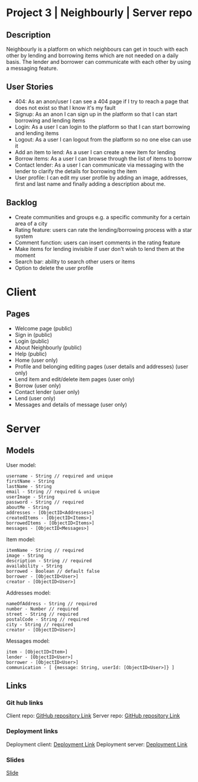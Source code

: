 # Project 3 | Neighbourly | Server repo

## Description

Neighbourly is a platform on which neighbours can get in touch with each other by lending and borrowing items which are not needed on a daily basis. The lender and borrower can communicate with each other by using a messaging feature. 

## User Stories

- 404: As an anon/user I can see a 404 page if I try to reach a page that does not exist so that I know it's my fault
- Signup: As an anon I can sign up in the platform so that I can start borrowing and lending items
- Login: As a user I can login to the platform so that I can start borrowing and lending items
- Logout: As a user I can logout from the platform so no one else can use it
- Add an item to lend: As a user I can create a new item for lending
- Borrow items: As a user I can browse through the list of items to borrow
- Contact lender: As a user I can communicate via messaging with the lender to clarify the details for borrowing the item
- User profile: I can edit my user profile by adding an image, addresses, first and last name and finally adding a description about me. 

## Backlog

- Create communities and groups e.g. a specific community for a certain area of a city
- Rating feature: users can rate the lending/borrowing process with a star system
- Comment function: users can insert comments in the rating feature
- Make items for lending invisible if user don't wish to lend them at the moment
- Search bar: ability to search other users or items
- Option to delete the user profile

# Client

## Pages

- Welcome page (public)
- Sign in (public)
- Login (public)
- About Neighbourly (public)
- Help (public)
- Home (user only)
- Profile and belonging editing pages (user details and addresses) (user only)
- Lend item and edit/delete item pages (user only)
- Borrow (user only)
- Contact lender (user only)
- Lend (user only)
- Messages and details of message (user only)

# Server

## Models

User model:
```
username - String // required and unique
firstName - String
lastName - String
email - String // required & unique
userImage - String
password - String // required
aboutMe - String
addresses - [ObjectID<Addresses>]
createdItems - [ObjectID<Items>]
borrowedItems - [ObjectID<Items>]
messages - [ObjectID<Messages>]
```

Item model:
```
itemName - String // required
image - String
description - String // required
availability - String
borrowed - Boolean // default false
borrower - [ObjectID<User>]
creator - [ObjectID<User>]
```

Addresses model:
```
nameOfAddress - String // required
number - Number // required
street - String // required
postalCode - String // required
city - String // required
creator - [ObjectID<User>]
```

Messages model:
```
item - [ObjectID<Item>]
lender - [ObjectID<User>]
borrower - [ObjectID<User>]
communication - [ {message: String, userId: [ObjectID<User>]} ]
```


## Links

### Git hub links

Client repo: [GitHub repository Link](https://github.com/kohoki/NeighbourlyFrontend)
Server repo: [GitHub repository Link](https://github.com/kohoki/NeighbourlyServer)

###  Deployment links

Deployment client: [Deployment Link](https://thunderous-pothos-7bbea3.netlify.app)
Deployment server: [Deployment Link](https://calm-lime-cobra-gear.cyclic.app)

### Slides
[Slide](https://docs.google.com/presentation/d/1SjeynzCFU6cWQCfT-JRzoS_JVov-3NZ7M4l-KZS0r1g/edit#slide=id.p)